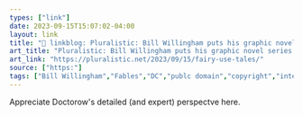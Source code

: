 ```yaml
---
types: ["link"]
date: 2023-09-15T15:07:02-04:00
layout: link
title: "🔗 linkblog: Pluralistic: Bill Willingham puts his graphic novel series “Fables” into the public domain (15 Sept 2023) – Pluralistic: Daily links from Cory Doctorow'"
art_title: "Pluralistic: Bill Willingham puts his graphic novel series “Fables” into the public domain (15 Sept 2023) – Pluralistic: Daily links from Cory Doctorow"
art_link: "https://pluralistic.net/2023/09/15/fairy-use-tales/"
source: ["https:"]
tags: ["Bill Willingham","Fables","DC","publc domain","copyright","intellectual property","Cory Doctorow"]
---
```

Appreciate Doctorow's detailed (and expert) perspectve here.  
 
